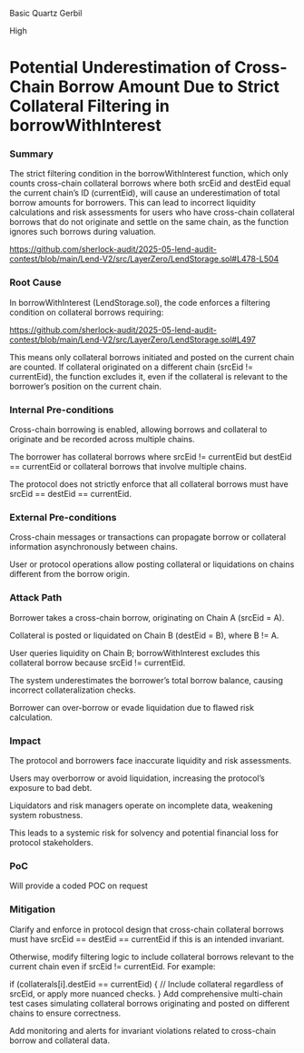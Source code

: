 Basic Quartz Gerbil

High

# Potential Underestimation of Cross-Chain Borrow Amount Due to Strict Collateral Filtering in borrowWithInterest

### Summary

The strict filtering condition in the borrowWithInterest function, which only counts cross-chain collateral borrows where both srcEid and destEid equal the current chain’s ID (currentEid), will cause an underestimation of total borrow amounts for borrowers. This can lead to incorrect liquidity calculations and risk assessments for users who have cross-chain collateral borrows that do not originate and settle on the same chain, as the function ignores such borrows during valuation.

https://github.com/sherlock-audit/2025-05-lend-audit-contest/blob/main/Lend-V2/src/LayerZero/LendStorage.sol#L478-L504

### Root Cause

In borrowWithInterest (LendStorage.sol), the code enforces a filtering condition on collateral borrows requiring:

https://github.com/sherlock-audit/2025-05-lend-audit-contest/blob/main/Lend-V2/src/LayerZero/LendStorage.sol#L497

This means only collateral borrows initiated and posted on the current chain are counted. If collateral originated on a different chain (srcEid != currentEid), the function excludes it, even if the collateral is relevant to the borrower’s position on the current chain.

### Internal Pre-conditions

Cross-chain borrowing is enabled, allowing borrows and collateral to originate and be recorded across multiple chains.

The borrower has collateral borrows where srcEid != currentEid but destEid == currentEid or collateral borrows that involve multiple chains.

The protocol does not strictly enforce that all collateral borrows must have srcEid == destEid == currentEid.

### External Pre-conditions

Cross-chain messages or transactions can propagate borrow or collateral information asynchronously between chains.

User or protocol operations allow posting collateral or liquidations on chains different from the borrow origin.

### Attack Path

Borrower takes a cross-chain borrow, originating on Chain A (srcEid = A).

Collateral is posted or liquidated on Chain B (destEid = B), where B != A.

User queries liquidity on Chain B; borrowWithInterest excludes this collateral borrow because srcEid != currentEid.

The system underestimates the borrower’s total borrow balance, causing incorrect collateralization checks.

Borrower can over-borrow or evade liquidation due to flawed risk calculation.

### Impact

The protocol and borrowers face inaccurate liquidity and risk assessments.

Users may overborrow or avoid liquidation, increasing the protocol’s exposure to bad debt.

Liquidators and risk managers operate on incomplete data, weakening system robustness.

This leads to a systemic risk for solvency and potential financial loss for protocol stakeholders.

### PoC

Will provide a coded POC on request

### Mitigation

Clarify and enforce in protocol design that cross-chain collateral borrows must have srcEid == destEid == currentEid if this is an intended invariant.

Otherwise, modify filtering logic to include collateral borrows relevant to the current chain even if srcEid != currentEid. For example:


if (collaterals[i].destEid == currentEid) {
    // Include collateral regardless of srcEid, or apply more nuanced checks.
}
Add comprehensive multi-chain test cases simulating collateral borrows originating and posted on different chains to ensure correctness.

Add monitoring and alerts for invariant violations related to cross-chain borrow and collateral data.


